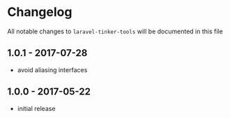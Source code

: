 # Changelog

All notable changes to `laravel-tinker-tools` will be documented in this file

## 1.0.1 - 2017-07-28

- avoid aliasing interfaces

## 1.0.0 - 2017-05-22

- initial release
